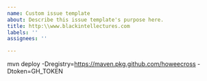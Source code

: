 ```yaml
---
name: Custom issue template
about: Describe this issue template's purpose here.
title: http:\\www.blackintellectures.com
labels: ''
assignees: ''

---
```


mvn deploy -Dregistry=https://maven.pkg.github.com/howeecross -Dtoken=GH_TOKEN
